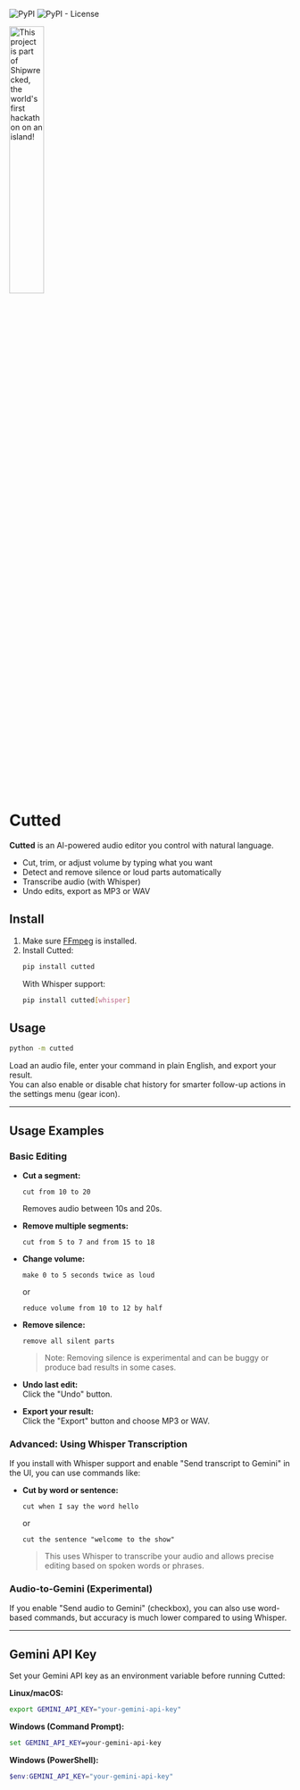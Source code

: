 ![PyPI](https://img.shields.io/pypi/v/cutted?color=blue)
![PyPI - License](https://img.shields.io/pypi/l/lyriks-video)


<div align="left">
  <a href="https://shipwrecked.hackclub.com/?t=ghrm" target="_blank">
    <img src="https://hc-cdn.hel1.your-objectstorage.com/s/v3/739361f1d440b17fc9e2f74e49fc185d86cbec14_badge.png" 
         alt="This project is part of Shipwrecked, the world's first hackathon on an island!" 
         style="width: 35%;">
  </a>
</div>


# Cutted

**Cutted** is an AI-powered audio editor you control with natural language.

- Cut, trim, or adjust volume by typing what you want
- Detect and remove silence or loud parts automatically
- Transcribe audio (with Whisper)
- Undo edits, export as MP3 or WAV

## Install

1. Make sure [FFmpeg](https://ffmpeg.org/) is installed.
2. Install Cutted:
   ```bash
   pip install cutted
   ```
   With Whisper support:
   ```bash
   pip install cutted[whisper]
   ```

## Usage

```bash
python -m cutted
```
Load an audio file, enter your command in plain English, and export your result.  
You can also enable or disable chat history for smarter follow-up actions in the settings menu (gear icon).

---

## Usage Examples

### Basic Editing

- **Cut a segment:**
  ```
  cut from 10 to 20
  ```
  Removes audio between 10s and 20s.

- **Remove multiple segments:**
  ```
  cut from 5 to 7 and from 15 to 18
  ```

- **Change volume:**
  ```
  make 0 to 5 seconds twice as loud
  ```
  or
  ```
  reduce volume from 10 to 12 by half
  ```

- **Remove silence:**
  ```
  remove all silent parts
  ```
  > Note: Removing silence is experimental and can be buggy or produce bad results in some cases.

- **Undo last edit:**  
  Click the "Undo" button.

- **Export your result:**  
  Click the "Export" button and choose MP3 or WAV.

### Advanced: Using Whisper Transcription

If you install with Whisper support and enable "Send transcript to Gemini" in the UI, you can use commands like:

- **Cut by word or sentence:**
  ```
  cut when I say the word hello
  ```
  or
  ```
  cut the sentence "welcome to the show"
  ```
  > This uses Whisper to transcribe your audio and allows precise editing based on spoken words or phrases.

### Audio-to-Gemini (Experimental)

If you enable "Send audio to Gemini" (checkbox), you can also use word-based commands, but accuracy is much lower compared to using Whisper.

---

## Gemini API Key

Set your Gemini API key as an environment variable before running Cutted:

**Linux/macOS:**
```bash
export GEMINI_API_KEY="your-gemini-api-key"
```

**Windows (Command Prompt):**
```cmd
set GEMINI_API_KEY=your-gemini-api-key
```

**Windows (PowerShell):**
```powershell
$env:GEMINI_API_KEY="your-gemini-api-key"
```